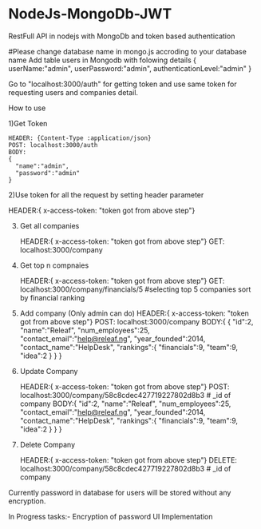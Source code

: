 # NodeJs-MongoDb-JWT
RestFull API in nodejs with MongoDb and token based authentication


#Please change database name in mongo.js accroding to your database name
Add table users in Mongodb with folowing details
{
  userName:"admin",
  userPassword:"admin",
  authenticationLevel:"admin"
}

Go to "localhost:3000/auth" for getting token and use same token for requesting users and companies detail.

How to use

1)Get Token

    HEADER: {Content-Type :application/json}
    POST: localhost:3000/auth
    BODY:
    {
      "name":"admin",
      "password":"admin"
    }

2)Use token for all the request by setting header parameter
   
   HEADER:{ x-access-token: "token got from above step"}
   
   
3) Get all companies
  
    HEADER:{ x-access-token: "token got from above step"}
    GET: localhost:3000/company
 
 4) Get top n compnaies
  
    HEADER:{ x-access-token: "token got from above step"}
    GET: localhost:3000/company/financials/5          #selecting top 5 companies sort by financial ranking
   
 5) Add company (Only admin can do)
    HEADER:{ x-access-token: "token got from above step"}
    POST: localhost:3000/company
    BODY:{
      {
        "id":2,
        "name":"Releaf",
        "num_employees":25,
        "contact_email":"help@releaf.ng",
        "year_founded":2014,
        "contact_name":"HelpDesk",
        "rankings":{
          "financials":9,
          "team":9,
          "idea":2
        }
      }
    }
  
 6) Update Company
  
    HEADER:{ x-access-token: "token got from above step"}
    POST: localhost:3000/company/58c8cdec427719227802d8b3   # _id of company
    BODY:{
      "id":2,
        "name":"Releaf",
        "num_employees":25,
        "contact_email":"help@releaf.ng",
        "year_founded":2014,
        "contact_name":"HelpDesk",
        "rankings":{
          "financials":9,
          "team":9,
          "idea":2
        }
      }
    }
    
 7) Delete Company
     
     HEADER:{ x-access-token: "token got from above step"}
     DELETE: localhost:3000/company/58c8cdec427719227802d8b3   # _id of company
     
 
 Currently password in database for users will be stored without any encryption.
 
 In Progress tasks:-
    Encryption of password
    UI Implementation
